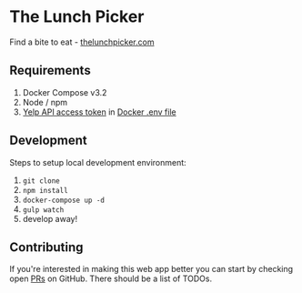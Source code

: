 # The Lunch Picker

Find a bite to eat - [thelunchpicker.com](https://thelunchpicker.com)

## Requirements

1. Docker Compose v3.2
1. Node / npm
1. [Yelp API access token](https://www.yelp.com/developers/documentation/v3/authentication) in [Docker .env file](https://docs.docker.com/compose/environment-variables/#the-env-file)

## Development

Steps to setup local development environment:
1. `git clone`
1. `npm install`
1. `docker-compose up -d`
1. `gulp watch`
1. develop away!

## Contributing

If you're interested in making this web app better you can start by checking open [PRs](https://github.com/peterlopez/the-lunch-picker/pulls) on GitHub. There should be a list of TODOs. 
